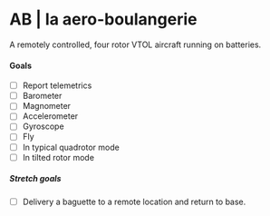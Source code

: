 # AB | la aero-boulangerie

A remotely controlled, four rotor VTOL aircraft running on batteries. 

#### Goals
- [ ] Report telemetrics
 - [ ] Barometer
 - [ ] Magnometer
 - [ ] Accelerometer
 - [ ] Gyroscope
- [ ] Fly
 - [ ] In typical quadrotor mode
 - [ ] In tilted rotor mode

##### Stretch goals
 - [ ] Delivery a baguette to a remote location and return to base.
